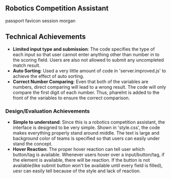 ## Robotics Competition Assistant
passport favicon session morgan

## Technical Achievements
- **Limited input type and submission**:  The code specifies the type of each input so that user cannot enter anything other than number in to the scoring field. Users are also not allowed to submit any uncompleted match result.
- **Auto Sorting**: Used a very little amount of code in 'server.improved.js' to achieve the effect of auto sorting.
- **Correct Number Comparing**: Even that both of the variables are numbers, direct comparing will lead to a wrong result. The code will only compare the first digit of each number. Thus, phareInt is added to the front of the variables to ensure the correct comparison.

### Design/Evaluation Achievements
- **Simple to understand**: Since this is a robotics competition assistant, the interface is designed to be very simple. Shown in 'style.css', the code makes everything properly stand around middle. The text is large and background color of teams is specified so that users can easily under stand the concept.
- **Hover Reaction**: The proper hover reaction can tell user which button/tag is available. Whenever users hover over a input/button/tag, if the element is available, there will be reaction. If the button is not available(like submit button won't be available until every field is filled), uesr can easily tell because of the style and lack of reaction.
